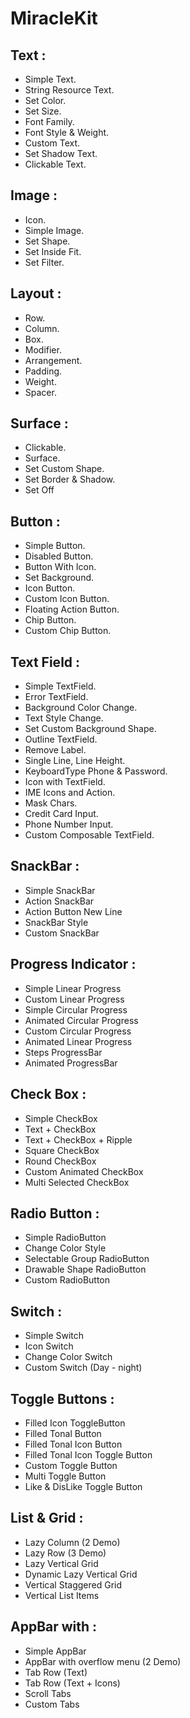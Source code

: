 # MiracleKit

## Text :

* Simple Text.
* String Resource Text.
* Set Color.
* Set Size.
* Font Family.
* Font Style & Weight.
* Custom Text.
* Set Shadow Text.
* Clickable Text.

## Image :

* Icon.
* Simple Image.
* Set Shape.
* Set Inside Fit.
* Set Filter.

## Layout :

* Row.
* Column.
* Box.
* Modifier.
* Arrangement.
* Padding.
* Weight.
* Spacer.

## Surface :

* Clickable.
* Surface.
* Set Custom Shape.
* Set Border & Shadow.
* Set Off

## Button :

* Simple Button.
* Disabled Button.
* Button With Icon.
* Set Background.
* Icon Button.
* Custom Icon Button.
* Floating Action Button.
* Chip Button.
* Custom Chip Button.

## Text Field :

* Simple TextField.
* Error TextField.
* Background Color Change.
* Text Style Change.
* Set Custom Background Shape.
* Outline TextField.
* Remove Label.
* Single Line, Line Height.
* KeyboardType Phone & Password.
* Icon with TextField.
* IME Icons and Action.
* Mask Chars.
* Credit Card Input.
* Phone Number Input.
* Custom Composable TextField.

## SnackBar :

* Simple SnackBar
* Action SnackBar
* Action Button New Line
* SnackBar Style
* Custom SnackBar

## Progress Indicator :

* Simple Linear Progress
* Custom Linear Progress
* Simple Circular Progress
* Animated Circular Progress
* Custom Circular Progress
* Animated Linear Progress
* Steps ProgressBar
* Animated ProgressBar

## Check Box :

* Simple CheckBox
* Text + CheckBox
* Text + CheckBox + Ripple
* Square CheckBox
* Round CheckBox
* Custom Animated CheckBox
* Multi Selected CheckBox

## Radio Button :

* Simple RadioButton
* Change Color Style
* Selectable Group RadioButton
* Drawable Shape RadioButton
* Custom RadioButton

## Switch :

* Simple Switch
* Icon Switch
* Change Color Switch
* Custom Switch (Day - night)

## Toggle Buttons :

* Filled Icon ToggleButton
* Filled Tonal Button
* Filled Tonal Icon Button
* Filled Tonal Icon Toggle Button
* Custom Toggle Button
* Multi Toggle Button
* Like & DisLike Toggle Button

## List & Grid :

* Lazy Column (2 Demo)
* Lazy Row (3 Demo)
* Lazy Vertical Grid
* Dynamic Lazy Vertical Grid
* Vertical Staggered Grid
* Vertical List Items

## AppBar with :

* Simple AppBar
* AppBar with overflow menu (2 Demo)
* Tab Row (Text)
* Tab Row (Text + Icons)
* Scroll Tabs
* Custom Tabs
